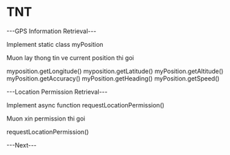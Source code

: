 # TNT

---GPS Information Retrieval---

Implement static class myPosition

Muon lay thong tin ve current position thi goi 

myposition.getLongitude()
myposition.getLatitude()
myPosition.getAltitude()
myPosition.getAccuracy()
myPosition.getHeading()
myPosition.getSpeed()

---Location Permission Retrieval---

Implement async function requestLocationPermission()

Muon xin permission thi goi

requestLocationPermission()

---Next---
